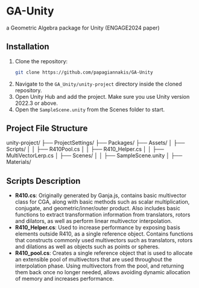 # GA-Unity
a Geometric Algebra package for Unity (ENGAGE2024 paper)

## Installation

1. Clone the repository:
   ```bash
   git clone https://github.com/papagiannakis/GA-Unity
   ```
2. Navigate to the `GA_Unity/unity-project` directory inside the cloned repository.
3. Open Unity Hub and add the project. Make sure you use Unity version 2022.3 or above.
4. Open the `SampleScene.unity` from the Scenes folder to start.

## Project File Structure

unity-project/
├── ProjectSettings/
├── Packages/
├── Assets/
│   ├── Scripts/
│   │   ├── R410Pool.cs
│   │   ├── R410_Helper.cs
│   │   ├── MultiVectorLerp.cs
│   ├── Scenes/
│   │   ├── SampleScene.unity
│   ├── Materials/

## Scripts Description

- **R410.cs**: Originally generated by Ganja.js, contains basic multivector class
for CGA, along with basic methods such as scalar multiplication, conjugate,
and geometric/inner/outer product. Also includes basic functions to extract
transformation information from translators, rotors and dilators, as well as
perform linear multivector interpolation.
- **R410_Helper.cs**: Used to increase performance by exposing basis elements
outside R410, as a single reference object. Contains functions that constructs
commonly used multivectors such as translators, rotors and dilations as well
as objects such as points or spheres.
- **R410_pool.cs**: Creates a single reference object that is used to allocate an
extensible pool of multivectors that are used throughout the interpolation
phase. Using multivectors from the pool, and returning them back once no
longer needed, allows avoiding dynamic allocation of memory and increases
performance.